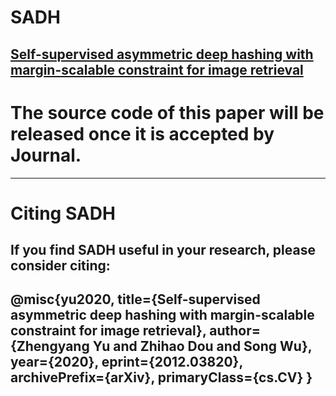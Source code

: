 # SADH
[Self-supervised asymmetric deep hashing with margin-scalable constraint for image retrieval](https://arxiv.org/abs/2012.03820)
----
# The source code of this paper will be released once it is accepted by Journal.
----
# Citing SADH
If you find SADH useful in your research, please consider citing: 
----
@misc{yu2020,
title={Self-supervised asymmetric deep hashing with margin-scalable constraint for image retrieval}, 
author={Zhengyang Yu and Zhihao Dou and Song Wu},
year={2020},
eprint={2012.03820},
archivePrefix={arXiv},
primaryClass={cs.CV}
}
----
